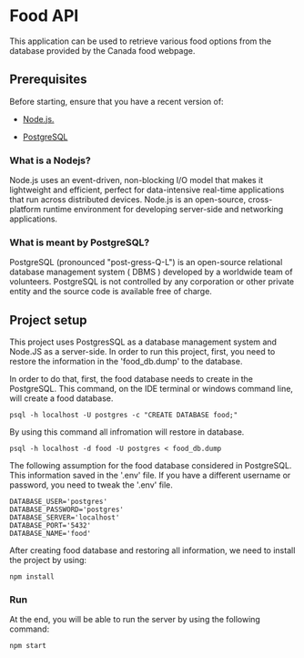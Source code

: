 # Food API

This application can be used to retrieve various food options from the database provided by the Canada food webpage.

## Prerequisites

Before starting, ensure that you have a recent version of:

* [Node.js.][CS]

[CS]: https://nodejs.org/en/

* [PostgreSQL][CS]

[CS]: https://www.postgresql.org/

### What is a Nodejs?

Node.js uses an event-driven, non-blocking I/O model that makes it lightweight and efficient, perfect for data-intensive real-time applications that run across distributed devices. Node.js is an open-source, cross-platform runtime environment for developing server-side and networking applications.

### What is meant by PostgreSQL?

PostgreSQL (pronounced "post-gress-Q-L") is an open-source relational database management system ( DBMS ) developed by a worldwide team of volunteers. PostgreSQL is not controlled by any corporation or other private entity and the source code is available free of charge.

## Project setup

This project uses PostgresSQL as a database management system and Node.JS as a server-side. In order to run this project, first, you need to restore the information in the 'food_db.dump' to the database.

In order to do that, first, the food database needs to create in the PostgreSQL. This command, on the IDE terminal or windows command line, will create a food database.

```
psql -h localhost -U postgres -c "CREATE DATABASE food;"
```

By using this command all infromation will restore in database. 

```
psql -h localhost -d food -U postgres < food_db.dump
```

The following assumption for the food database considered in PostgreSQL. This information saved in  the '.env' file. If you have a different username or password, you need to tweak the '.env' file.

```
DATABASE_USER='postgres'
DATABASE_PASSWORD='postgres'
DATABASE_SERVER='localhost'
DATABASE_PORT='5432'
DATABASE_NAME='food'
```

After creating food database and restoring all information, we need to install the project by using:

```
npm install
```
### Run 

At the end, you will be able to run the server by using the following command:

```
npm start
```
